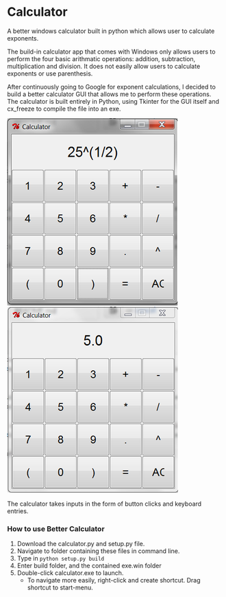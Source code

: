 # Calculator
A better windows calculator built in python which allows user to calculate exponents.


The build-in calculator app that comes with Windows only allows users to perform the four basic arithmatic operations: addition, subtraction, multiplication and division. It does not easily allow users to calculate exponents or use parenthesis.

After continuously going to Google for exponent calculations, I decided to build a better calculator GUI that allows me to perform these operations. The calculator is built entirely in Python, using Tkinter for the GUI itself and cx_freeze to compile the file into an exe.

<img src="https://github.com/chughtaimh/Calculator/blob/images/Operation.PNG">
<img src="https://github.com/chughtaimh/Calculator/blob/images/Solution.PNG">

The calculator takes inputs in the form of button clicks and keyboard entries.

<h3>How to use Better Calculator</h3>
<ol>
  <li>Download the calculator.py and setup.py file.</li>
  <li>Navigate to folder containing these files in command line.</li>
  <li>Type in <code>python setup.py build</code></li>
  <li>Enter build folder, and the contained exe.win folder</li>
  <li>Double-click calculator.exe to launch.
    <ul>
      <li>To navigate more easily, right-click and create shortcut. Drag shortcut to start-menu.</li>
    </ul>
  
  </li>
</ol>
